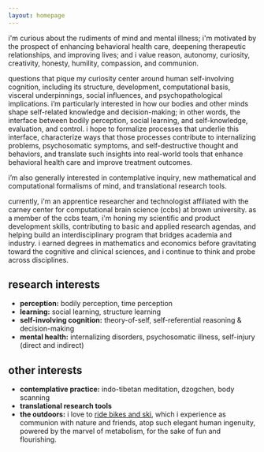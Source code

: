 ```yaml
---
layout: homepage
---
```


i'm curious about the rudiments of mind and mental illness; i'm motivated by the prospect of enhancing behavioral health care, deepening therapeutic relationships, and improving lives; and i value reason, autonomy, curiosity, creativity, honesty, humility, compassion, and communion.

questions that pique my curiosity center around human self-involving cognition, including its structure, development, computational basis, visceral underpinnings, social influences, and psychopathological implications. i’m particularly interested in how our bodies and other minds shape self-related knowledge and decision-making; in other words, the interface between bodily perception, social learning, and self-knowledge, evaluation, and control. i hope to formalize processes that underlie this interface, characterize ways that those processes contribute to internalizing problems, psychosomatic symptoms, and self-destructive thought and behaviors, and translate such insights into real-world tools that enhance behavioral health care and improve treatment outcomes.

i’m also generally interested in contemplative inquiry, new mathematical and computational formalisms of mind, and translational research tools.

currently, i'm an apprentice researcher and technologist affiliated with the carney center for computational brain science (ccbs) at brown university. as a member of the ccbs team, i'm honing my scientific and product development skills, contributing to basic and applied research agendas, and helping build an interdisciplinary program that bridges academia and industry. i earned degrees in mathematics and economics before gravitating toward the cognitive and clinical sciences, and i continue to think and probe across disciplines.

## research interests

- **perception:** bodily perception, time perception
- **learning:** social learning, structure learning
- **self-involving cognition:** theory-of-self, self-referential reasoning & decision-making
- **mental health:** internalizing disorders, psychosomatic illness, self-injury (direct and indirect)

## other interests

- **contemplative practice:** indo-tibetan meditation, dzogchen, body scanning
- **translational research tools**
- **the outdoors:** i love to <a href="https://www.instagram.com/benwandrew/" target="_blank">ride bikes and ski</a>, which i experience as communion with nature and friends, atop such elegant human ingenuity, powered by the marvel of metabolism, for the sake of fun and flourishing.
